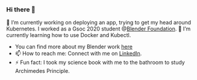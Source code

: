 ### Hi there 👋
🔭 I’m currently working on deploying an app, trying to get my head around Kubernetes. I worked as a Gsoc 2020 student @[Blender Foundation](https://www.blender.org/). 🌱 I’m currently learning how to use Docker and Kubectl.

- You can find more about my Blender work [here](https://wiki.blender.org/wiki/User:HimanshiKalra/Report)
- 📫 How to reach me: Connect with me on [LinkedIn](https://www.linkedin.com/in/himanshi-kalra-306712171/).
- ⚡ Fun fact: I took my science book with me to the bathroom to study Archimedes Principle.


<!--
**calra123/calra123** is a ✨ _special_ ✨ repository because its `README.md` (this file) appears on your GitHub profile.

Here are some ideas to get you started:

- 🔭 I’m currently working on ...
- 🌱 I’m currently learning ...
- 👯 I’m looking to collaborate on ...
- 🤔 I’m looking for help with ...
- 💬 Ask me about ...
- 📫 How to reach me: ...
- 😄 Pronouns: ...
- ⚡ Fun fact: ...
-->
